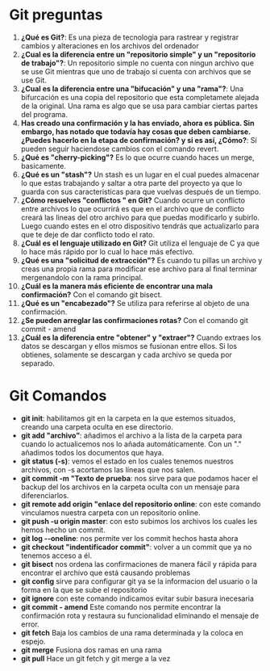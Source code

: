 # Git preguntas
1. **¿Qué es Git?**: Es una pieza de tecnologia para rastrear y registrar cambios y alteraciones en los archivos del ordenador
1. **¿Cual es la diferencia entre un "repositorio simple" y un "repositorio de trabajo"?**: Un repositorio simple no cuenta con ningun archivo que se use Git mientras que uno de trabajo sí cuenta con archivos que se use Git.
1. **¿Cual es la diferencia entre una "bifucación" y una "rama"?**: Una bifurcación es una copia del repositorio que esta completamete alejada de la original. Una rama es algo que se usa para cambiar ciertas partes del programa.
1. **Has creado una confirmación y la has enviado, ahora es pública. Sin embargo, has notado que todavía hay cosas que deben cambiarse. ¿Puedes hacerlo en la etapa de confirmación? y si es así, ¿Cómo?**: Sí pueden seguir haciendose cambios con el comando revert.
1. **¿Qué es "cherry-picking"?** Es lo que ocurre cuando haces un merge, basicamente.
1. **¿Qué es un "stash"?** Un stash es un lugar en el cual puedes almacenar lo que estas trabajando y saltar a otra parte del proyecto ya que lo guarda con sus caracteristicas para que vuelvas después de un tiempo.
1. **¿Cómo resuelves "conflictos " en Git?** Cuando ocurre un conflicto entre archivos lo que ocurrirá es que en el archivo que de conflicto creará las lineas del otro archivo para que puedas modificarlo y subirlo. Luego cuando estes en el otro dispositivo tendrás que actualizarlo para que te deje de dar conflicto todo el rato.
1. **¿Cuál es el lenguaje utilizado en Git?** Git utiliza el lenguaje de C ya que lo hace más rápido por lo cual lo hace más efectivo.
1. **¿Qué es una "solicitud de extracción"?** Es cuando tu pillas un archivo y creas una propia rama para modificar ese archivo para al final terminar mergenandolo con la rama principal.
1. **¿Cuál es la manera más eficiente de encontrar una mala confirmación?** Con el comando git bisect.
1. **¿Qué es un "encabezado"?** Se utiliza para referirse al objeto de una confirmación.
1. **¿Se pueden arreglar las confirmaciones rotas?** Con el comando git commit - amend 
1. **¿Cuál es la diferencia entre "obtener" y "extraer"?** Cuando extraes los datos se descargan y ellos mismos se fusionan entre ellos. Si los obtienes, solamente se descargan y cada archivo se queda por separado.

# Git Comandos
* **git init**: habilitamos git en la carpeta en la que estemos situados, creando una carpeta oculta en ese directorio.
* **git add "archivo"**: añadimos el archivo a la lista de la carpeta para cuando lo actualicemos nos lo añada automáticamente. Con un "." añadimos todos los documentos que haya.
* **git status (-s)**: vemos el estado en los cuales tenemos nuestros archivos, con -s acortamos las líneas que nos salen.
* **git commit -m "Texto de prueba**: nos sirve para que podamos hacer el backup del los archivos en la carpeta oculta con un mensaje para diferenciarlos.
* **git remote add origin "enlace del repositorio online**: con este comando vinculamos nuestra carpeta con un repositorio online.
* **git push -u origin master**: con esto subimos los archivos los cuales les hemos hecho un commit.
* **git log --oneline**: nos permite ver los commit hechos hasta ahora
* **git checkout "indentificador commit"**: volver a un commit que ya no tenemos acceso a él.
* **git bisect** nos ordena las confirmaciones de manera fácil y rápida para encontrar el archivo que está causando problemas
* **git config** sirve para configurar git ya se la informacion del usuario o la forma en la que se sube el repositorio
* **git ignore** con este comando indicamos evitar subir basura inecesaria
* **git commit - amend** Este comando nos permite encontrar la confirmación rota y restaura su funcionalidad eliminando el mensaje de error.
* **git fetch** Baja los cambios de una rama determinada y la coloca en espejo.
* **git merge** Fusiona dos ramas en una rama
* **git pull** Hace un git fetch y git merge a la vez


